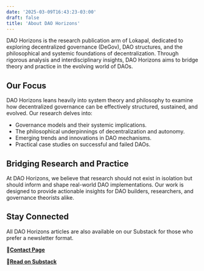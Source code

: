 ```yaml
---
date: '2025-03-09T16:43:23-03:00'
draft: false
title: 'About DAO Horizons'
---
```


DAO Horizons is the research publication arm of Lokapal, dedicated to exploring decentralized governance (DeGov), DAO structures, and the philosophical and systemic foundations of decentralization. Through rigorous analysis and interdisciplinary insights, DAO Horizons aims to bridge theory and practice in the evolving world of DAOs.

## Our Focus
DAO Horizons leans heavily into system theory and philosophy to examine how decentralized governance can be effectively structured, sustained, and evolved. Our research delves into:
- Governance models and their systemic implications.
- The philosophical underpinnings of decentralization and autonomy.
- Emerging trends and innovations in DAO mechanisms.
- Practical case studies on successful and failed DAOs.

## Bridging Research and Practice
At DAO Horizons, we believe that research should not exist in isolation but should inform and shape real-world DAO implementations. Our work is designed to provide actionable insights for DAO builders, researchers, and governance theorists alike.

## Stay Connected
All DAO Horizons articles are also available on our Substack for those who prefer a newsletter format.

🔹[**Contact Page**](../contact/)

🔹[**Read on Substack**](https://substack.com/@lokapal)
